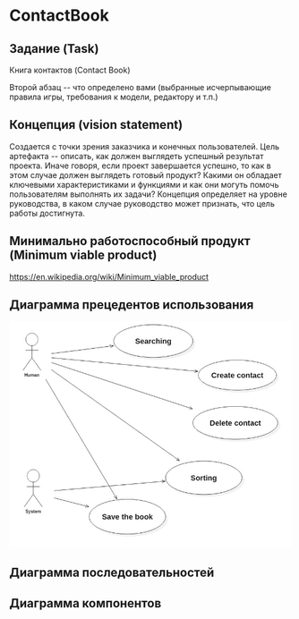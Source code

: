 # ContactBook

## Задание (Task)
Книга контактов (Contact Book)


Второй абзац -- что определено вами (выбранные исчерпывающие правила игры, требования к модели, редактору и т.п.)

## Концепция (vision statement)
Создается с точки зрения заказчика и конечных пользователей. Цель артефакта -- описать, как должен выглядеть успешный результат проекта. Иначе говоря, если проект завершается успешно, то как в этом случае должен выглядеть готовый продукт? Какими он обладает ключевыми характеристиками и функциями и как они могуть помочь пользователям выполнять их задачи? Концепция определяет на уровне руководства, в каком случае руководство может признать, что цель работы достигнута.

## Минимально работоспособный продукт (Minimum viable product)
https://en.wikipedia.org/wiki/Minimum_viable_product

## Диаграмма прецедентов использования
![alt tag](Reports/diagram_1.jpg)

## Диаграмма последовательностей

## Диаграмма компонентов
